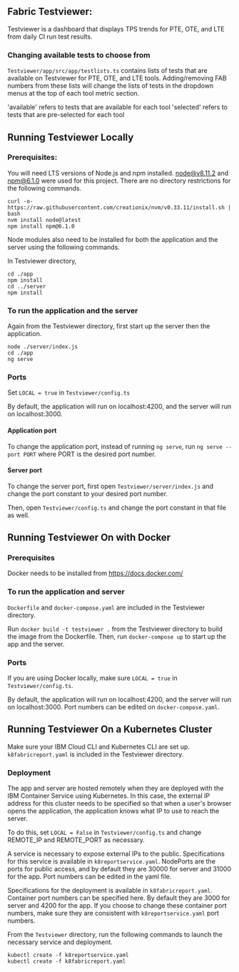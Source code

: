 ## Fabric Testviewer:

Testviewer is a dashboard that displays TPS trends for PTE, OTE, and LTE from daily CI run test results.

### Changing available tests to choose from

`Testviewer/app/src/app/testlists.ts` contains lists of tests that are available on Testviewer for PTE, OTE, and LTE tools. Adding/removing FAB numbers from these lists will change the lists of tests in the dropdown menus at the top of each tool metric section. 

'available' refers to tests that are available for each tool
'selected' refers to tests that are pre-selected for each tool



## Running Testviewer Locally

### Prerequisites:
You will need LTS versions of Node.js and npm installed. node@v8.11.2 and npm@6.1.0 were used for this project. There are no directory restrictions for the following commands. 

```
curl -o- https://raw.githubusercontent.com/creationix/nvm/v0.33.11/install.sh | bash
nvm install node@latest
npm install npm@6.1.0
```

Node modules also need to be installed for both the application and the server using the following commands.

In Testviewer directory,

```
cd ./app
npm install
cd ../server
npm install
```

### To run the application and the server

Again from the Testviewer directory, first start up the server then the application.

```
node ./server/index.js
cd ./app
ng serve
```


### Ports

Set `LOCAL = true` in `Testviewer/config.ts`

By default, the application will run on localhost:4200, and the server will run on localhost:3000.

#### Application port
To change the application port, instead of running `ng serve`, run `ng serve --port PORT` where PORT is the desired port number.

#### Server port
To change the server port, first open `Testviewer/server/index.js` and change the port constant to your desired port number.

Then, open `Testviewer/config.ts` and change the port constant in that file as well.



## Running Testviewer On with Docker

### Prerequisites

Docker needs to be installed from https://docs.docker.com/

### To run the application and server

`Dockerfile` and `docker-compose.yaml` are included in the Testviewer directory.

Run `docker build -t testviewer .` from the Testviewer directory to build the image from the Dockerfile.
Then, run `docker-compose up` to start up the app and the server.

### Ports

If you are using Docker locally, make sure `LOCAL = true` in `Testviewer/config.ts`.

By default, the application will run on localhost:4200, and the server will run on localhost:3000.
Port numbers can be edited on `docker-compose.yaml`.


## Running Testviewer On a Kubernetes Cluster

Make sure your IBM Cloud CLI and Kubernetes CLI are set up. `k8fabricreport.yaml` is included in the Testviewer directory.

### Deployment

The app and server are hosted remotely when they are deployed with the IBM Container Service using Kubernetes. In this case, the external IP address for this cluster needs to be specified so that when a user's browser opens the application, the application knows what IP to use to reach the server.

To do this, set `LOCAL = False` in `Testviewer/config.ts` and change REMOTE_IP and REMOTE_PORT as necessary.

A service is necessary to expose external IPs to the public. Specifications for this service is available in `k8reportservice.yaml`. NodePorts are the ports for public access, and by default they are 30000 for server and 31000 for the app. Port numbers can be edited in the yaml file.

Specifications for the deployment is available in `k8fabricreport.yaml`. Container port numbers can be specified here. By default they are 3000 for server and 4200 for the app. If you choose to change these container port numbers, make sure they are consistent with `k8reportservice.yaml` port numbers.

From the `Testviewer` directory, run the following commands to launch the necessary service and deployment.

```
kubectl create -f k8reportservice.yaml
kubectl create -f k8fabricreport.yaml
```
